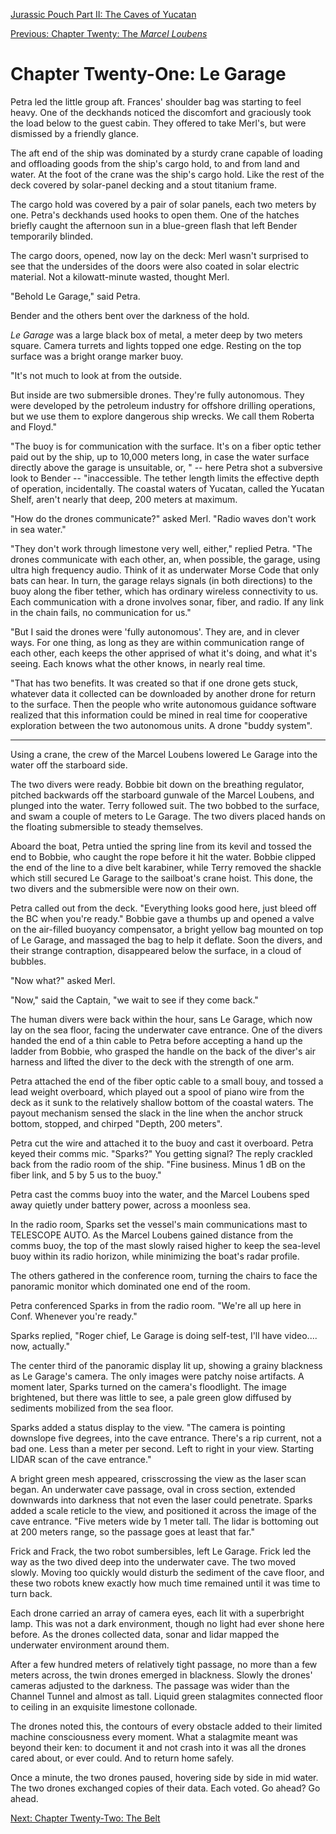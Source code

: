 [Jurassic Pouch Part II: The Caves of Yucatan](README.md)

[Previous: Chapter Twenty: The *Marcel Loubens*](ch20.md)

# Chapter Twenty-One: Le Garage

Petra led the little group aft. Frances' shoulder bag was starting to feel heavy. One of the deckhands noticed the discomfort and graciously took the load below to the guest cabin. They offered to take Merl's, but were dismissed by a friendly glance.

The aft end of the ship was dominated by a sturdy crane capable of loading and offloading goods from the ship's cargo hold, to and from land and water. At the foot of the crane was the ship's cargo hold. Like the rest of the deck covered by solar-panel decking and a stout titanium frame.

The cargo hold was covered by a pair of solar panels, each two meters by one. Petra's deckhands used hooks to open them. One of the hatches briefly caught the afternoon sun in a blue-green flash that left Bender temporarily blinded.

The cargo doors, opened, now lay on the deck: Merl wasn't surprised to see that the undersides of the doors were also coated in solar electric material. Not a kilowatt-minute wasted, thought Merl.

"Behold Le Garage," said Petra.

Bender and the others bent over the darkness of the hold. 

*Le Garage* was a large black box of metal, a meter deep by two meters square. Camera turrets and
lights topped one edge. Resting on the top surface was a bright orange marker buoy.

"It's not much to look at from the outside. 

But inside are two submersible drones. They're fully autonomous. They were developed by the petroleum industry for offshore drilling operations, but we use them to explore dangerous ship wrecks. We call them Roberta and Floyd."

"The buoy is for communication with the surface. It's on a fiber optic tether paid out by the ship, up to 10,000 meters long, in case the water surface directly above the garage is unsuitable, or, " -- here Petra shot a subversive look to Bender -- "inaccessible. The tether length limits the effective depth of operation, incidentally. The coastal waters of Yucatan, called the Yucatan Shelf, aren't nearly that deep, 200 meters at maximum.

"How do the drones communicate?" asked Merl. "Radio waves don't work in sea water." 

"They don't work through limestone very well, either," replied Petra. "The drones communicate with each other, an, when possible, the garage, using ultra high frequency audio. Think of it as underwater Morse Code that only bats can hear. In turn, the garage relays signals (in both directions) to the buoy along the fiber tether, which has ordinary wireless connectivity to us. Each communication with a drone involves sonar, fiber, and radio. If any link in the chain fails, no communication for us."

"But I said the drones were 'fully autonomous'. They are, and in clever ways. For one thing, as long as they are within communication range of each other, each keeps the other apprised of what it's doing, and what it's seeing. Each knows what the other knows, in nearly real time. 

"That has two benefits. It was created so that if one drone gets stuck, whatever data it collected can be downloaded by another drone for return to the surface. Then the people who write autonomous guidance software realized that this information could be mined in real time for cooperative exploration between the two autonomous units. A drone "buddy system".


* * *

Using a crane, the crew of the Marcel Loubens lowered Le Garage into the water off the starboard side.

The two divers were ready. Bobbie bit down on the breathing regulator, pitched backwards off the starboard gunwale of the Marcel Loubens, and plunged into the water. Terry followed suit. The two bobbed to the surface, and swam a couple of meters to Le Garage. The two divers placed hands on the floating submersible to steady themselves.

Aboard the boat, Petra untied the spring line from its kevil and tossed the end to Bobbie, who caught the rope before it hit the water. Bobbie clipped the end of the line to a dive belt karabiner, while Terry removed the shackle which still secured Le Garage to the sailboat's crane hoist. This done, the two divers and the submersible were now on their own.

Petra called out from the deck. "Everything looks good here, just bleed off the BC when you're ready." Bobbie gave a thumbs up and opened a valve on the air-filled buoyancy compensator, a bright yellow bag mounted on top of Le Garage, and massaged the bag to help it deflate. Soon the divers, and their strange contraption, disappeared below the surface, in a cloud of bubbles.

"Now what?" asked Merl.

"Now," said the Captain, "we wait to see if they come back."

The human divers were back within the hour, sans Le Garage, which now lay on the sea floor, facing the underwater cave entrance. One of the divers handed the end of a thin cable to Petra before accepting a hand up the ladder from Bobbie, who grasped the handle on the back of the diver's air harness and lifted the diver to the deck with the strength of one arm.

Petra attached the end of the fiber optic cable to a small bouy, and tossed a lead weight overboard, which played out a spool of piano wire from the deck as it sunk to the relatively shallow bottom of the coastal waters. The payout mechanism sensed the slack in the line when the anchor struck bottom, stopped, and chirped "Depth, 200 meters".

Petra cut the wire and attached it to the buoy and cast it overboard. Petra keyed their comms mic. "Sparks?" You getting signal? The reply crackled back from the radio room of the ship. "Fine business. Minus 1 dB on the fiber link, and 5 by 5 us to the buoy."

Petra cast the comms buoy into the water, and the Marcel Loubens sped away quietly under battery power, across a moonless sea.

In the radio room, Sparks set the vessel's main communications mast to TELESCOPE AUTO. As the Marcel Loubens gained distance from the comms buoy, the top of the mast slowly raised higher to keep the sea-level buoy within its radio horizon, while minimizing the boat's radar profile.

The others gathered in the conference room, turning the chairs to face the panoramic monitor which dominated one end of the room.

Petra conferenced Sparks in from the radio room. "We're all up here in Conf. Whenever you're ready."

Sparks replied, "Roger chief, Le Garage is doing self-test, I'll have video.... now, actually."

The center third of the panoramic display lit up, showing a grainy blackness as Le Garage's camera. The only images were patchy noise artifacts. A moment later, Sparks turned on the camera's floodlight. The image brightened, but there was little to see, a pale green glow diffused by sediments mobilized from the sea floor.

Sparks added a status display to the view. "The camera is pointing downslope five degrees, into the cave entrance. There's a rip current, not a bad one. Less than a meter per second. Left to right in your view. Starting LIDAR scan of the cave entrance."

A bright green mesh appeared, crisscrossing the view as the laser scan began. An underwater cave passage, oval in cross section, extended downwards into darkness that not even the laser could penetrate. Sparks added a scale reticle to the view, and positioned it across the image of the cave entrance. "Five meters wide by 1 meter tall. The lidar is bottoming out at 200 meters range, so the passage goes at least that far."

Frick and Frack, the two robot sumbersibles, left Le Garage. Frick led the way as the two dived deep into the underwater cave. The two moved slowly. Moving too quickly would disturb the sediment of the cave floor, and these two robots knew exactly how much time remained until it was time to turn back.

Each drone carried an array of camera eyes, each lit with a superbright lamp. This was not a dark environment, though no light had ever shone here before. As the drones collected data, sonar and lidar mapped the underwater environment around them.

After a few hundred meters of relatively tight passage, 
no more than a few meters across, the twin drones 
emerged in blackness. Slowly the drones' cameras 
adjusted to the darkness. The passage was wider than 
the Channel Tunnel and almost as tall. Liquid green 
stalagmites connected floor to ceiling in an exquisite 
limestone collonade.

The drones noted this, the contours of every obstacle 
added to their limited machine consciousness every 
moment. What a stalagmite meant was beyond their ken: 
to document it and not crash into it was all the drones 
cared about, or ever could. And to return home safely.

Once a minute, the two drones paused, hovering side 
by side in mid water. The two drones exchanged copies 
of their data. Each voted. Go ahead? Go ahead.

[Next: Chapter Twenty-Two: The Belt](ch22.md)



